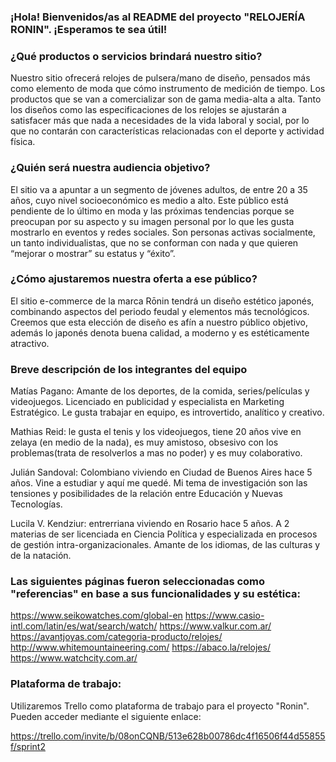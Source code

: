 ### ¡Hola! Bienvenidos/as al README del proyecto "RELOJERÍA RONIN". ¡Esperamos te sea útil!

### ¿Qué productos o servicios brindará nuestro sitio? 
Nuestro sitio ofrecerá relojes de pulsera/mano de diseño, pensados más como elemento de moda que cómo instrumento de medición de tiempo. Los productos que se van a comercializar son de gama media-alta a alta. Tanto los diseños como las especificaciones de los relojes se ajustarán a satisfacer más que nada a necesidades de la vida laboral y social, por lo que no contarán con características relacionadas con el deporte y actividad física.  

### ¿Quién será nuestra audiencia objetivo?
El sitio va a apuntar a un segmento de jóvenes adultos, de entre 20 a 35 años, cuyo nivel socioeconómico es medio a alto. Este público está pendiente de lo último en moda y las próximas tendencias porque se preocupan por su aspecto y su imagen personal por lo que les gusta mostrarlo en eventos y redes sociales. Son personas activas socialmente, un tanto individualistas, que no se conforman con nada y que quieren “mejorar o mostrar” su estatus y “éxito”.

### ¿Cómo ajustaremos nuestra oferta a ese público?
El sitio e-commerce de la marca Rōnin tendrá un diseño estético japonés, combinando aspectos del periodo feudal y elementos más tecnológicos. Creemos que esta elección de diseño es afín a nuestro público objetivo, además lo japonés denota buena calidad, a moderno y es estéticamente atractivo. 

### Breve descripción de los integrantes del equipo

Matías Pagano: Amante de los deportes, de la comida, series/películas y videojuegos. Licenciado en publicidad y especialista en Marketing Estratégico. Le gusta trabajar en equipo, es introvertido, analítico y creativo. 

Mathias Reid: le gusta el tenis y los videojuegos, tiene 20 años vive en zelaya (en medio de la nada), es muy amistoso, obsesivo con los problemas(trata de resolverlos a mas no poder) y es muy colaborativo.

Julián Sandoval: Colombiano viviendo en Ciudad de Buenos Aires hace 5 años. Vine a estudiar y aquí me quedé. Mi tema de investigación son las tensiones y posibilidades de la relación entre Educación y Nuevas Tecnologías.

Lucila V. Kendziur: entrerriana viviendo en Rosario hace 5 años. A 2 materias de ser licenciada en Ciencia Política y especializada en procesos de gestión intra-organizacionales. Amante de los idiomas, de las culturas y de la natación. 

### Las siguientes páginas fueron seleccionadas como "referencias" en base a sus funcionalidades y su estética:
https://www.seikowatches.com/global-en
https://www.casio-intl.com/latin/es/wat/search/watch/
https://www.valkur.com.ar/
https://avantjoyas.com/categoria-producto/relojes/
http://www.whitemountaineering.com/
https://abaco.la/relojes/
https://www.watchcity.com.ar/

### Plataforma de trabajo:
Utilizaremos Trello como plataforma de trabajo para el proyecto "Ronin". Pueden acceder
mediante el siguiente enlace: 

https://trello.com/invite/b/08onCQNB/513e628b00786dc4f16506f44d55855f/sprint2
